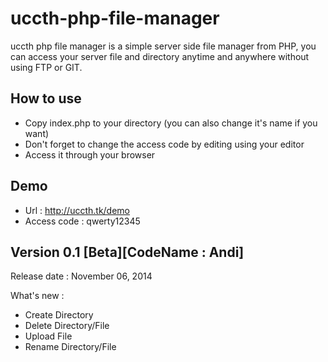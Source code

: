 uccth-php-file-manager
======================

uccth php file manager is a simple server side file manager from PHP, you can access your server file and directory anytime and anywhere without using FTP or GIT.

How to use 
----------
* Copy index.php to your directory (you can also change it's name if you want)
* Don't forget to change the access code by editing using your editor
* Access it through your browser

Demo
----
* Url : http://uccth.tk/demo
* Access code : qwerty12345

Version 0.1 [Beta][CodeName : Andi]
------------------
Release date : 
November 06, 2014

What's new : 
* Create Directory
* Delete Directory/File
* Upload File
* Rename Directory/File
